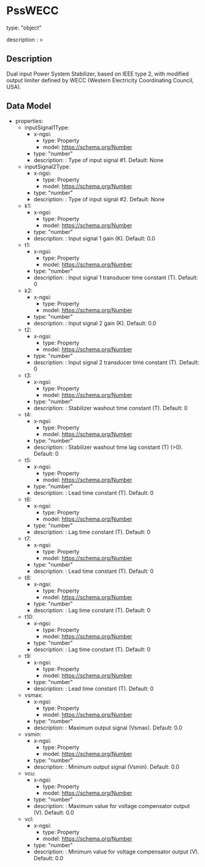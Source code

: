 # PssWECC
type: "object"
description : >
## Description
Dual input Power System Stabilizer, based on IEEE type 2, with modified output limiter defined by WECC (Western Electricity Coordinating Council, USA).

## Data Model
  - properties:
    - inputSignal1Type:
      - x-ngsi:
        - type: Property
        - model: https://schema.org/Number
      - type: "number"
      - description: : Type of input signal #1. Default: None
    - inputSignal2Type:
      - x-ngsi:
        - type: Property
        - model: https://schema.org/Number
      - type: "number"
      - description: : Type of input signal #2. Default: None
    - k1:
      - x-ngsi:
        - type: Property
        - model: https://schema.org/Number
      - type: "number"
      - description: : Input signal 1 gain  (K). Default: 0.0
    - t1:
      - x-ngsi:
        - type: Property
        - model: https://schema.org/Number
      - type: "number"
      - description: : Input signal 1 transducer time constant (T). Default: 0
    - k2:
      - x-ngsi:
        - type: Property
        - model: https://schema.org/Number
      - type: "number"
      - description: : Input signal 2 gain (K). Default: 0.0
    - t2:
      - x-ngsi:
        - type: Property
        - model: https://schema.org/Number
      - type: "number"
      - description: : Input signal 2 transducer time constant (T). Default: 0
    - t3:
      - x-ngsi:
        - type: Property
        - model: https://schema.org/Number
      - type: "number"
      - description: : Stabilizer washout time constant (T). Default: 0
    - t4:
      - x-ngsi:
        - type: Property
        - model: https://schema.org/Number
      - type: "number"
      - description: : Stabilizer washout time lag constant (T) (>0). Default: 0
    - t5:
      - x-ngsi:
        - type: Property
        - model: https://schema.org/Number
      - type: "number"
      - description: : Lead time constant (T). Default: 0
    - t6:
      - x-ngsi:
        - type: Property
        - model: https://schema.org/Number
      - type: "number"
      - description: : Lag time constant (T). Default: 0
    - t7:
      - x-ngsi:
        - type: Property
        - model: https://schema.org/Number
      - type: "number"
      - description: : Lead time constant (T). Default: 0
    - t8:
      - x-ngsi:
        - type: Property
        - model: https://schema.org/Number
      - type: "number"
      - description: : Lag time constant (T). Default: 0
    - t10:
      - x-ngsi:
        - type: Property
        - model: https://schema.org/Number
      - type: "number"
      - description: : Lag time constant (T). Default: 0
    - t9:
      - x-ngsi:
        - type: Property
        - model: https://schema.org/Number
      - type: "number"
      - description: : Lead time constant (T). Default: 0
    - vsmax:
      - x-ngsi:
        - type: Property
        - model: https://schema.org/Number
      - type: "number"
      - description: : Maximum output signal (Vsmax). Default: 0.0
    - vsmin:
      - x-ngsi:
        - type: Property
        - model: https://schema.org/Number
      - type: "number"
      - description: : Minimum output signal (Vsmin). Default: 0.0
    - vcu:
      - x-ngsi:
        - type: Property
        - model: https://schema.org/Number
      - type: "number"
      - description: : Maximum value for voltage compensator output (V). Default: 0.0
    - vcl:
      - x-ngsi:
        - type: Property
        - model: https://schema.org/Number
      - type: "number"
      - description: : Minimum value for voltage compensator output (V). Default: 0.0

